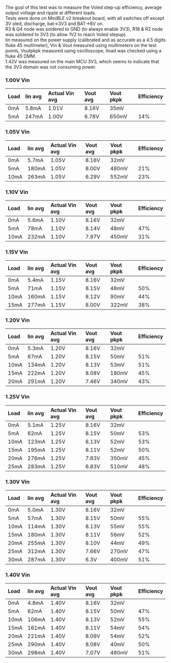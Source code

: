 The goal of this test was to measure the Voled step-up efficiency, average output voltage and ripple at different loads.  
Tests were done on MiniBLE v2 breakout board, with all switches off except 3V oled, discharge, bat->3V3 and BAT->8V on.  
R3 & Q4 node was soldered to GND (to always enable 3V3), R18 & R2 node was soldered to 3V3 (to allow 1V2 to reach Voled stepup).  
Iin measured on the power supply (calibrated and as accurate as a 4.5 digits fluke 45 multimeter), Vin & Vout measured using multimeters on the test points, Voutpkpk measured using oscilloscope, Iload was checked using a fluke 45 DMM.  
1.42V was measured on the main MCU 3V3, which seems to indicate that the 3V3 domain was not consuming power.   

### [](#header-3)1.00V Vin

| Load | Iin avg | Actual Vin avg | Vout avg | Vout pkpk | Efficiency |
|:-----|:--------|:---------------|:---------|:----------|:-----------|
| 0mA  | 5.8mA    |    1.01V       | 8.16V    |   35mV    |            |
| 5mA  | 247mA    |    1.00V       | 6.78V    |   650mV    |   14%      |

### [](#header-3)1.05V Vin

| Load | Iin avg | Actual Vin avg | Vout avg | Vout pkpk | Efficiency |
|:-----|:--------|:---------------|:---------|:----------|:-----------|
| 0mA  | 5.7mA    |    1.05V       | 8.16V    |   32mV    |            |
| 5mA  | 180mA    |    1.05V       | 8.00V    |   480mV    |   21%      |
| 10mA | 263mA    |    1.05V       | 6.29V    |   552mV    |   23%      |

### [](#header-3)1.10V Vin

| Load | Iin avg | Actual Vin avg | Vout avg | Vout pkpk | Efficiency |
|:-----|:--------|:---------------|:---------|:----------|:-----------|
| 0mA  | 5.6mA    |    1.10V       | 8.16V    |   32mV    |            |
| 5mA  | 78mA    |    1.10V       | 8.14V    |   48mV    |   47%      |
| 10mA | 232mA    |    1.10V       | 7.97V    |   450mV    |   31%      |

### [](#header-3)1.15V Vin

| Load | Iin avg | Actual Vin avg | Vout avg | Vout pkpk | Efficiency |
|:-----|:--------|:---------------|:---------|:----------|:-----------|
| 0mA  | 5.4mA    |    1.15V       | 8.16V    |   32mV    |            |
| 5mA  | 71mA    |    1.15V       | 8.15V    |   48mV    |   50%      |
| 10mA | 160mA    |    1.15V       | 8.12V    |   90mV    |   44%      |
| 15mA | 277mA    |    1.15V       | 8.00V    |   322mV    |   38%      |

### [](#header-3)1.20V Vin

| Load | Iin avg | Actual Vin avg | Vout avg | Vout pkpk | Efficiency |
|:-----|:--------|:---------------|:---------|:----------|:-----------|
| 0mA  | 5.3mA    |    1.20V       | 8.16V    |   32mV    |            |
| 5mA  | 67mA    |    1.20V       | 8.15V    |   50mV    |   51%      |
| 10mA | 134mA    |    1.20V       | 8.13V    |   53mV    |   51%      |
| 15mA | 222mA    |    1.20V       | 8.08V    |   180mV    |   45%      |
| 20mA | 291mA    |    1.20V       | 7.46V    |   340mV    |   43%      |

### [](#header-3)1.25V Vin

| Load | Iin avg | Actual Vin avg | Vout avg | Vout pkpk | Efficiency |
|:-----|:--------|:---------------|:---------|:----------|:-----------|
| 0mA  | 5.1mA    |    1.25V       | 8.16V    |   32mV    |           |
| 5mA  | 62mA    |    1.25V       | 8.15V    |   50mV    |   53%      |
| 10mA | 123mA    |    1.25V       | 8.13V    |   52mV    |   53%      |
| 15mA | 195mA    |    1.25V       | 8.11V    |   52mV    |   50%      |
| 20mA | 276mA    |    1.25V       | 7.83V    |   350mV    |   45%      |
| 25mA | 283mA    |    1.25V       | 6.83V    |   510mV    |   48%      |

### [](#header-3)1.30V Vin

| Load | Iin avg | Actual Vin avg | Vout avg | Vout pkpk | Efficiency |
|:-----|:--------|:---------------|:---------|:----------|:-----------|
| 0mA  | 5.0mA    |    1.30V       | 8.16V    |   32mV    |            |
| 5mA  | 57mA    |    1.30V       | 8.15V    |   50mV    |   55%      |
| 10mA | 114mA    |    1.30V       | 8.13V    |   55mV    |   55%      |
| 15mA | 180mA    |    1.30V       | 8.11V    |   56mV    |   52%      |
| 20mA | 255mA    |    1.30V       | 8.10V    |   44mV    |   49%      |
| 25mA | 312mA    |    1.30V       | 7.66V    |   270mV    |   47%      |
| 30mA | 287mA    |    1.30V       | 6.3V    |   400mV    |   51%      |

### [](#header-3)1.40V Vin

| Load | Iin avg | Actual Vin avg | Vout avg | Vout pkpk | Efficiency |
|:-----|:--------|:---------------|:---------|:----------|:-----------|
| 0mA  | 4.8mA    |    1.40V       | 8.16V    |   32mV    |            |
| 5mA  | 62mA    |    1.40V       | 8.15V    |   50mV    |   47%      |
| 10mA | 106mA    |    1.40V       | 8.13V    |   52mV    |   55%      |
| 15mA | 161mA    |    1.40V       | 8.11V    |   54mV    |   54%      |
| 20mA | 221mA    |    1.40V       | 8.09V    |   54mV    |   52%      |
| 25mA | 290mA    |    1.40V       | 8.08V    |   40mV    |   50%      |
| 30mA | 298mA    |    1.40V       | 7.07V    |   480mV    |   51%      |
